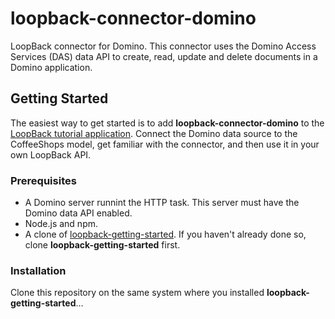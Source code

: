 # loopback-connector-domino

LoopBack connector for Domino.  This connector uses the Domino Access Services (DAS) data API
to create, read, update and delete documents in a Domino application.

## Getting Started

The easiest way to get started is to add **loopback-connector-domino** to the
[LoopBack tutorial application](https://github.com/strongloop/loopback-getting-started).
Connect the Domino data source to the CoffeeShops model, get familiar with the connector,
and then use it in your own LoopBack API.

### Prerequisites

- A Domino server runnint the HTTP task.  This server must have the Domino data API enabled.
- Node.js and npm.
- A clone of [loopback-getting-started](https://github.com/strongloop/loopback-getting-started).
If you haven't already done so, clone **loopback-getting-started** first.

### Installation

Clone this repository on the same system where you installed **loopback-getting-started**...
